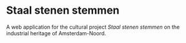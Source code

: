 # Staal stenen stemmen

A web application for the cultural project _Staal stenen stemmen_ on the industrial heritage of Amsterdam-Noord.
